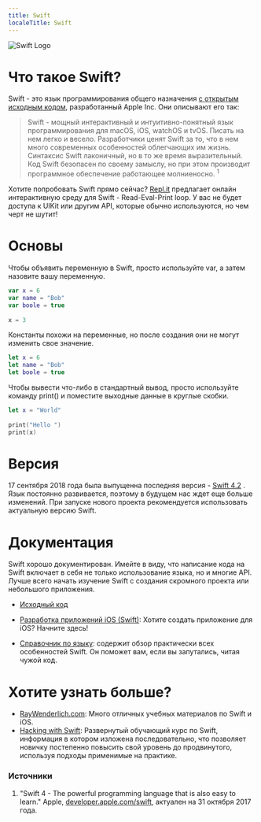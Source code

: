 ```yaml
---
title: Swift
localeTitle: Swift
---
```

![Swift Logo](https://developer.apple.com/assets/elements/icons/swift-playgrounds/swift-playgrounds-64x64_2x.png)

# Что такое Swift?

Swift - это язык программирования общего назначения [с открытым исходным кодом](https://en.wikipedia.org/wiki/Open-source_software), разработанный Apple Inc. Они описывают его так:

> Swift - мощный интерактивный и интуитивно-понятный язык программирования для macOS, iOS, watchOS и tvOS. Писать на нем легко и весело. Разработчики ценят Swift за то, что в нем много современных особенностей облегчающих им жизнь. Синтаксис Swift лаконичный, но в то же время выразительный.  Код Swift безопасен по своему замыслу, но при этом производит программное обеспечение работающее молниеносно. <sup>1</sup>

Хотите попробовать Swift прямо сейчас? [Repl.it](https://repl.it/languages/swift) предлагает онлайн интерактивную среду для Swift - Read-Eval-Print loop. У вас не будет доступа к UIKit или другим API, которые обычно используются, но чем черт не шутит!

# Основы

Чтобы объявить переменную в Swift, просто используйте var, а затем назовите вашу переменную.

```Swift
var x = 6 
var name = "Bob" 
var boole = true 
 
x = 3 
```

Константы похожи на переменные, но после создания они не могут изменить свое значение.

```Swift
let x = 6 
let name = "Bob" 
let boole = true 
```

Чтобы вывести что-либо в стандартный вывод, просто используйте команду print() и поместите выходные данные в круглые скобки.

```Swift
let x = "World" 
 
print("Hello ") 
print(x) 
```

# Версия

17 сентября 2018 года была выпущенна последняя версия - [Swift 4.2](https://developer.apple.com/library/content/documentation/Swift/Conceptual/Swift_Programming_Language/RevisionHistory.html) . Язык постоянно развивается, поэтому в будущем нас ждет еще больше изменений. При запуске нового проекта рекомендуется использовать актуальную версию Swift.

# Документация

Swift хорошо документирован. Имейте в виду, что написание кода на Swift включает в себя не только использование языка, но и многие API. Лучше всего начать изучение Swift с создания скромного проекта или небольшого приложения.

*   [Исходный код](https://github.com/apple/swift)
    
*   [Разработка приложений iOS (Swift)](https://developer.apple.com/library/content/referencelibrary/GettingStarted/DevelopiOSAppsSwift/): 
Хотите создать приложение для iOS? Начните здесь!
    
*   [Справочник по языку](https://developer.apple.com/library/content/documentation/Swift/Conceptual/Swift_Programming_Language/): содержит обзор практически всех особенностей Swift. Он поможет вам, если вы запутались, читая чужой код.
    

# Хотите узнать больше?

*   [RayWenderlich.com](https://www.raywenderlich.com/): Много отличных учебных материалов по Swift и iOS.
*   [Hacking with Swift](https://www.hackingwithswift.com/read):  Развернутый обучающий курс по Swift, информация в котором изложена последовательно, что позволяет новичку постепенно повысить свой уровень до продвинутого, используя подходы применимые на практике.

### Источники


1. "Swift 4 - The powerful programming language that is also easy to learn." Apple, [developer.apple.com/swift](https://developer.apple.com/swift/), актуален на 31 октября 2017 года.
